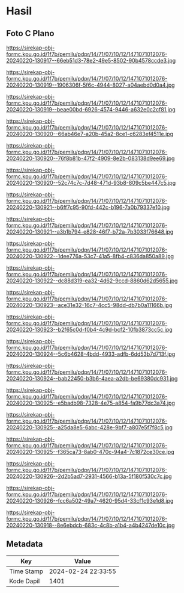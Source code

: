 # Hasil

## Foto C Plano

https://sirekap-obj-formc.kpu.go.id/1f7b/pemilu/pdpr/14/71/07/10/12/1471071012076-20240220-130917--66eb51d3-78e2-49e5-8502-90b4578ccde3.jpg

https://sirekap-obj-formc.kpu.go.id/1f7b/pemilu/pdpr/14/71/07/10/12/1471071012076-20240220-130919--1906306f-5f6c-4944-8027-a04aebd0d0a4.jpg

https://sirekap-obj-formc.kpu.go.id/1f7b/pemilu/pdpr/14/71/07/10/12/1471071012076-20240220-130919--beae00bd-6926-4574-9446-a632e0c2cf81.jpg

https://sirekap-obj-formc.kpu.go.id/1f7b/pemilu/pdpr/14/71/07/10/12/1471071012076-20240220-130920--66ab46e7-a20b-45a2-8ce1-c6283ef4511e.jpg

https://sirekap-obj-formc.kpu.go.id/1f7b/pemilu/pdpr/14/71/07/10/12/1471071012076-20240220-130920--76f8b81b-47f2-4909-8e2b-083138d9ee69.jpg

https://sirekap-obj-formc.kpu.go.id/1f7b/pemilu/pdpr/14/71/07/10/12/1471071012076-20240220-130920--52c74c7c-7d48-471d-93b8-809c5be447c5.jpg

https://sirekap-obj-formc.kpu.go.id/1f7b/pemilu/pdpr/14/71/07/10/12/1471071012076-20240220-130921--b6ff7c95-90fd-442c-b196-7a0b79337e10.jpg

https://sirekap-obj-formc.kpu.go.id/1f7b/pemilu/pdpr/14/71/07/10/12/1471071012076-20240220-130921--a3b1b794-e828-46f7-b72a-7b3033f76648.jpg

https://sirekap-obj-formc.kpu.go.id/1f7b/pemilu/pdpr/14/71/07/10/12/1471071012076-20240220-130922--1dee776a-53c7-41a5-8fb4-c836da850a89.jpg

https://sirekap-obj-formc.kpu.go.id/1f7b/pemilu/pdpr/14/71/07/10/12/1471071012076-20240220-130922--dc88d319-ea32-4d62-9ccd-8860d62d5655.jpg

https://sirekap-obj-formc.kpu.go.id/1f7b/pemilu/pdpr/14/71/07/10/12/1471071012076-20240220-130923--ace31e32-16c7-4cc5-98dd-db7b0a11166b.jpg

https://sirekap-obj-formc.kpu.go.id/1f7b/pemilu/pdpr/14/71/07/10/12/1471071012076-20240220-130923--b2f65c0d-f0b4-4c9d-bcf2-10fb3873cc5c.jpg

https://sirekap-obj-formc.kpu.go.id/1f7b/pemilu/pdpr/14/71/07/10/12/1471071012076-20240220-130924--5c6b4628-4bdd-4933-adfb-6dd53b7d713f.jpg

https://sirekap-obj-formc.kpu.go.id/1f7b/pemilu/pdpr/14/71/07/10/12/1471071012076-20240220-130924--bab22450-b3b6-4aea-a2db-be69380dc931.jpg

https://sirekap-obj-formc.kpu.go.id/1f7b/pemilu/pdpr/14/71/07/10/12/1471071012076-20240220-130925--e5badb98-7328-4e75-a854-fa9b77dc3a74.jpg

https://sirekap-obj-formc.kpu.go.id/1f7b/pemilu/pdpr/14/71/07/10/12/1471071012076-20240220-130925--a25da8e5-6abc-428e-9bf7-a807e5f7f8c5.jpg

https://sirekap-obj-formc.kpu.go.id/1f7b/pemilu/pdpr/14/71/07/10/12/1471071012076-20240220-130925--f365ca73-8ab0-470c-94a4-7c1872ce30ce.jpg

https://sirekap-obj-formc.kpu.go.id/1f7b/pemilu/pdpr/14/71/07/10/12/1471071012076-20240220-130926--2d2b5ad7-2931-4566-b13a-5f180f530c7c.jpg

https://sirekap-obj-formc.kpu.go.id/1f7b/pemilu/pdpr/14/71/07/10/12/1471071012076-20240220-130926--fcc6a502-49a7-4620-95d4-33cf1c93e1d8.jpg

https://sirekap-obj-formc.kpu.go.id/1f7b/pemilu/pdpr/14/71/07/10/12/1471071012076-20240220-130918--8e6ebdcb-683c-4c8b-a1b4-a4b4247de10c.jpg


## Metadata

| Key        | Value               |
| ---------- | ------------------- |
| Time Stamp | 2024-02-24 22:33:55 |
| Kode Dapil | 1401                |



